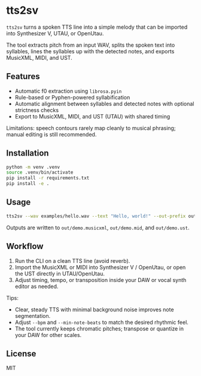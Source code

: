 # tts2sv

`tts2sv` turns a spoken TTS line into a simple melody that can be imported into Synthesizer V, UTAU, or OpenUtau.

The tool extracts pitch from an input WAV, splits the spoken text into syllables, lines the syllables up with the detected notes, and exports MusicXML, MIDI, and UST.

## Features

- Automatic f0 extraction using `librosa.pyin`
- Rule-based or Pyphen-powered syllabification
- Automatic alignment between syllables and detected notes with optional strictness checks
- Export to MusicXML, MIDI, and UST (UTAU) with shared timing

Limitations: speech contours rarely map cleanly to musical phrasing; manual editing is still recommended.

## Installation

```bash
python -m venv .venv
source .venv/bin/activate
pip install -r requirements.txt
pip install -e .
```

## Usage

```bash
tts2sv --wav examples/hello.wav --text "Hello, world!" --out-prefix out/demo --bpm 120
```

Outputs are written to `out/demo.musicxml`, `out/demo.mid`, and `out/demo.ust`.

## Workflow

1. Run the CLI on a clean TTS line (avoid reverb).
2. Import the MusicXML or MIDI into Synthesizer V / OpenUtau, or open the UST directly in UTAU/OpenUtau.
3. Adjust timing, tempo, or transposition inside your DAW or vocal synth editor as needed.

Tips:

- Clear, steady TTS with minimal background noise improves note segmentation.
- Adjust `--bpm` and `--min-note-beats` to match the desired rhythmic feel.
- The tool currently keeps chromatic pitches; transpose or quantize in your DAW for other scales.

## License

MIT
